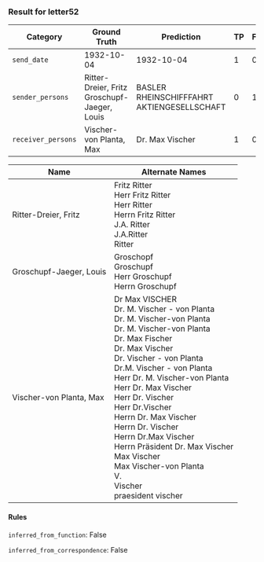 ### Result for letter52
| Category          | Ground Truth | Prediction | TP | FP | FN |
|------------------|--------------|------------|----|----|----|
| `send_date`        | 1932-10-04 | 1932-10-04 | 1 | 0 | 0 |
| `sender_persons`  | Ritter-Dreier, Fritz<br>Groschupf-Jaeger, Louis | BASLER RHEINSCHIFFFAHRT AKTIENGESELLSCHAFT | 0 | 1 | 2 |
| `receiver_persons` | Vischer-von Planta, Max | Dr. Max Vischer | 1 | 0 | 0 |

| Name | Alternate Names |
| --- | --- |
| Ritter-Dreier, Fritz | Fritz Ritter<br>Herr Fritz Ritter<br>Herr Ritter<br>Herrn Fritz Ritter<br>J.A. Ritter<br>J.A.Ritter<br>Ritter |
| Groschupf-Jaeger, Louis | Groschopf<br>Groschupf<br>Herr Groschupf<br>Herrn Groschupf |
| Vischer-von Planta, Max | Dr Max VISCHER<br>Dr. M. Vischer - von Planta<br>Dr. M. Vischer-von Planta<br>Dr. M. Vischer-von Planta<br>Dr. Max Fischer<br>Dr. Max Vischer<br>Dr. Vischer - von Planta<br>Dr.M. Vischer - von Planta<br>Herr Dr. M. Vischer-von Planta<br>Herr Dr. Max Vischer<br>Herr Dr. Vischer<br>Herr Dr.Vischer<br>Herrn Dr. Max Vischer<br>Herrn Dr. Vischer<br>Herrn Dr.Max Vischer<br>Herrn Präsident Dr. Max Vischer<br>Max Vischer<br>Max Vischer-von Planta<br>V.<br>Vischer<br>praesident vischer |

#### Rules
`inferred_from_function`: False

`inferred_from_correspondence`: False

